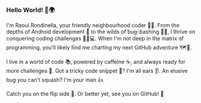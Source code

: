 ### Hello World! 👋🌍

I'm Raoul Rondinella, your friendly neighbourhood coder 🧑‍💻. From the depths of Android development 📱 to the wilds of bug-bashing 🐜💥, I thrive on conquering coding challenges 🧗‍♂️💻. When I'm not deep in the matrix of programming, you'll likely find me charting my next GitHub adventure 🗺️🚀.

I live in a world of code 📚, powered by caffeine ☕, and always ready for more challenges 🎯. Got a tricky code snippet 📝? I'm all ears 👂. An elusive bug you can't squash? I'm your man 👍.

Catch you on the flip side 🔄. Or better yet, see you on GitHub! 🎉
